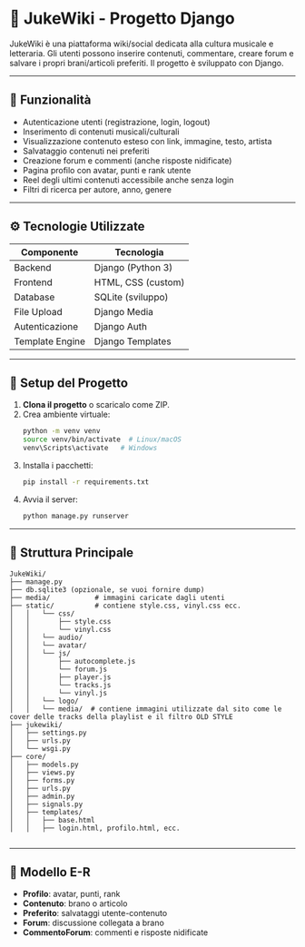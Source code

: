 # 📀 JukeWiki - Progetto Django

JukeWiki è una piattaforma wiki/social dedicata alla cultura musicale e letteraria. Gli utenti possono inserire contenuti, commentare, creare forum e salvare i propri brani/articoli preferiti. Il progetto è sviluppato con Django.

---

## 📌 Funzionalità

- Autenticazione utenti (registrazione, login, logout)
- Inserimento di contenuti musicali/culturali
- Visualizzazione contenuto esteso con link, immagine, testo, artista
- Salvataggio contenuti nei preferiti
- Creazione forum e commenti (anche risposte nidificate)
- Pagina profilo con avatar, punti e rank utente
- Reel degli ultimi contenuti accessibile anche senza login
- Filtri di ricerca per autore, anno, genere

---

## ⚙️ Tecnologie Utilizzate

| Componente         | Tecnologia             |
|--------------------|------------------------|
| Backend            | Django (Python 3)      |
| Frontend           | HTML, CSS (custom)     |
| Database           | SQLite (sviluppo)      |
| File Upload        | Django Media           |
| Autenticazione     | Django Auth            |
| Template Engine    | Django Templates       |

---

## 🧪 Setup del Progetto

1. **Clona il progetto** o scaricalo come ZIP.
2. Crea ambiente virtuale:
   ```bash
   python -m venv venv
   source venv/bin/activate  # Linux/macOS
   venv\Scripts\activate   # Windows
   ```
3. Installa i pacchetti:
   ```bash
   pip install -r requirements.txt
   ```
4. Avvia il server:
   ```bash
   python manage.py runserver
   ```

---

## 📂 Struttura Principale

```
JukeWiki/
├── manage.py
├── db.sqlite3 (opzionale, se vuoi fornire dump)
├── media/           # immagini caricate dagli utenti
├── static/          # contiene style.css, vinyl.css ecc.
│   │   └── css/
│   │       ├── style.css
│   │       └── vinyl.css
│   │   └── audio/
│   │   └── avatar/
│   │   └── js/
│   │       ├── autocomplete.js
│   │       └── forum.js
│   │       ├── player.js
│   │       └── tracks.js
│   │       └── vinyl.js
│   │   └── logo/
│   │   └── media/  # contiene immagini utilizzate dal sito come le cover delle tracks della playlist e il filtro OLD STYLE
├── jukewiki/
│   ├── settings.py
│   ├── urls.py
│   └── wsgi.py
├── core/
│   ├── models.py
│   ├── views.py
│   ├── forms.py
│   ├── urls.py
│   ├── admin.py
│   ├── signals.py
│   ├── templates/
│   │   ├── base.html
│   │   ├── login.html, profilo.html, ecc.


```

---

## 🧠 Modello E-R

- **Profilo**: avatar, punti, rank
- **Contenuto**: brano o articolo
- **Preferito**: salvataggi utente-contenuto
- **Forum**: discussione collegata a brano
- **CommentoForum**: commenti e risposte nidificate
